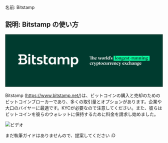 名前: Bitstamp

## 説明: Bitstamp の使い方

![表紙](assets/cover.jpeg)

Bitstamp (https://www.bitstamp.net/)は、ビットコインの購入と売却のためのビットコインブローカーであり、多くの取引量とオプションがあります。企業や大口のバイヤーに最適です。KYCが必要なので注意してください。また、彼らはビットコインを彼らのウォレットに保持するために料金を請求し始めました。

![ビデオ](https://youtu.be/enL6T9J-LnQ)

まだ執筆ガイドはありませんので、提案してください :D
